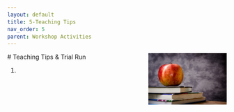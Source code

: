 ```yaml
---
layout: default
title: 5-Teaching Tips
nav_order: 5
parent: Workshop Activities
---
```

<img src="images/apple-logo.png" style="float:right;width:180px;" alt="Apple Logo">
# Teaching Tips & Trial Run

1. 

